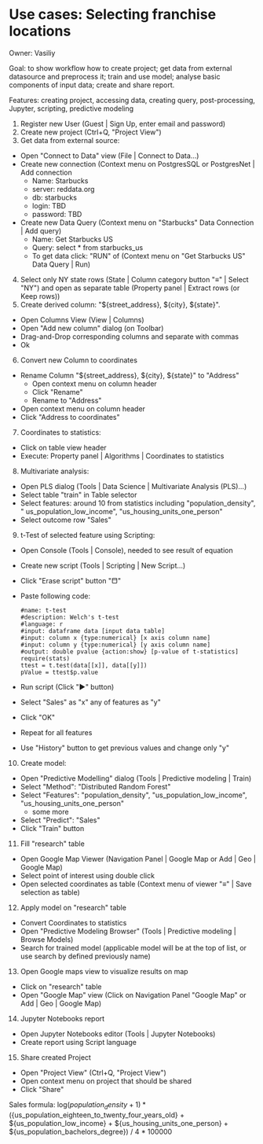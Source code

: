 <!-- TITLE: Use Cases: Selecting franchise locations -->
<!-- SUBTITLE: -->

# Use cases: Selecting franchise locations

Owner: Vasiliy

Goal: to show workflow how to create project; get data from external datasource and preprocess it; train and use model;
analyse basic components of input data; create and share report.

Features: creating project, accessing data, creating query, post-processing, Jupyter, scripting, predictive modeling

1. Register new User (Guest | Sign Up, enter email and password)
2. Create new project (Ctrl+Q, "Project View")
3. Get data from external source:

* Open "Connect to Data" view (File | Connect to Data...)
* Create new connection (Context menu on PostgresSQL or PostgresNet | Add connection
    * Name: Starbucks
    * server: reddata.org
    * db: starbucks
    * login: TBD
    * password: TBD
* Create new Data Query (Context menu on "Starbucks" Data Connection | Add query)
    * Name: Get Starbucks US
    * Query: select * from starbucks_us
    * To get data click: "RUN" of (Context menu on "Get Starbucks US" Data Query | Run)

4. Select only NY state rows (State | Column category button "≡" | Select "NY") and open as separate table
   (Property panel | Extract rows (or Keep rows))
5. Create derived column: "${street_address}, ${city}, ${state}".

* Open Columns View (View | Columns)
* Open "Add new column" dialog (on Toolbar)
* Drag-and-Drop corresponding columns and separate with commas
* Ok

6. Convert new Column to coordinates

* Rename Column "${street_address}, ${city}, ${state}" to "Address"
    * Open context menu on column header
    * Click "Rename"
    * Rename to "Address"
* Open context menu on column header
* Click "Address to coordinates"

7. Coordinates to statistics:

* Click on table view header
* Execute: Property panel | Algorithms | Coordinates to statistics

8. Multivariate analysis:

* Open PLS dialog (Tools | Data Science | Multivariate Analysis (PLS)...)
* Select table "train" in Table selector
* Select features: around 10 from statistics including "population_density", "
  us_population_low_income", "us_housing_units_one_person"
* Select outcome row "Sales"

9. t-Test of selected feature using Scripting:

* Open Console (Tools | Console), needed to see result of equation
* Create new script (Tools | Scripting | New Script...)
* Click "Erase script" button "⬒"
* Paste following code:

  ```
  #name: t-test
  #description: Welch's t-test
  #language: r
  #input: dataframe data [input data table]
  #input: column x {type:numerical} [x axis column name]
  #input: column y {type:numerical} [y axis column name]
  #output: double pvalue {action:show} [p-value of t-statistics]
  require(stats)
  ttest = t.test(data[[x]], data[[y]])
  pValue = ttest$p.value
  ```

* Run script (Click "▶" button)
* Select "Sales" as "x" any of features as "y"
* Click "OK"
* Repeat for all features
* Use "History" button to get previous values and change only "y"

10. Create model:

* Open "Predictive Modelling" dialog (Tools | Predictive modeling | Train)
* Select "Method": "Distributed Random Forest"
* Select "Features": "population_density", "us_population_low_income", "us_housing_units_one_person"
    + some more
* Select "Predict": "Sales"
* Click "Train" button

11. Fill "research" table

* Open Google Map Viewer (Navigation Panel | Google Map or Add | Geo | Google Map)
* Select point of interest using double click
* Open selected coordinates as table (Context menu of viewer "≡" | Save selection as table)

12. Apply model on "research" table

* Convert Coordinates to statistics
* Open "Predictive Modeling Browser" (Tools | Predictive modeling | Browse Models)
* Search for trained model (applicable model will be at the top of list, or use search by defined previously name)

13. Open Google maps view to visualize results on map

* Click on "research" table
* Open "Google Map" view (Click on Navigation Panel "Google Map" or Add | Geo | Google Map)

14. Jupyter Notebooks report

* Open Jupyter Notebooks editor (Tools | Jupyter Notebooks)
* Create report using Script language

15. Share created Project

* Open "Project View" (Ctrl+Q, "Project View")
* Open context menu on project that should be shared
* Click "Share"

Sales formula:
log(${population_density} + 1) * (${us_population_eighteen_to_twenty_four_years_old} + ${us_population_low_income} +
${us_housing_units_one_person} + ${us_population_bachelors_degree}) / 4 * 100000
